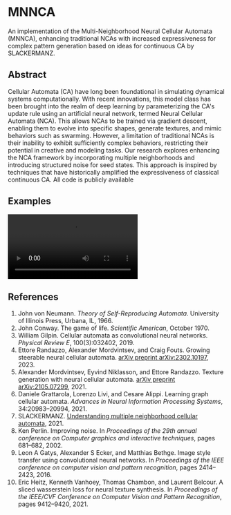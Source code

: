 # MNNCA
An implementation of the Multi-Neighborhood Neural Cellular Automata (MNNCA), enhancing traditional NCAs with increased expressiveness for complex pattern generation based on ideas for continuous CA by SLACKERMANZ.

## Abstract

Cellular Automata (CA) have long been foundational in simulating dynamical systems computationally. With recent innovations, this model class has been brought into the realm of deep learning by parameterizing the CA's update rule using an artificial neural network, termed Neural Cellular Automata (NCA). This allows NCAs to be trained via gradient descent, enabling them to evolve into specific shapes, generate textures, and mimic behaviors such as swarming. However, a limitation of traditional NCAs is their inability to exhibit sufficiently complex behaviors, restricting their potential in creative and modeling tasks. Our research explores enhancing the NCA framework by incorporating multiple neighborhoods and introducing structured noise for seed states. This approach is inspired by techniques that have historically amplified the expressiveness of classical continuous CA. All code is publicly available

## Examples

![Example GIF 3](Media/texture3.mp4)

## References

1. John von Neumann. *Theory of Self-Reproducing Automata*. University of Illinois Press, Urbana, IL, 1966.
2. John Conway. The game of life. *Scientific American*, October 1970.
3. William Gilpin. Cellular automata as convolutional neural networks. *Physical Review E*, 100(3):032402, 2019.
4. Ettore Randazzo, Alexander Mordvintsev, and Craig Fouts. Growing steerable neural cellular automata. [arXiv preprint arXiv:2302.10197](https://arxiv.org/abs/2302.10197), 2023.
5. Alexander Mordvintsev, Eyvind Niklasson, and Ettore Randazzo. Texture generation with neural cellular automata. [arXiv preprint arXiv:2105.07299](https://arxiv.org/abs/2105.07299), 2021.
6. Daniele Grattarola, Lorenzo Livi, and Cesare Alippi. Learning graph cellular automata. *Advances in Neural Information Processing Systems*, 34:20983–20994, 2021.
7. SLACKERMANZ. [Understanding multiple neighborhood cellular automata](https://slackermanz.com/understanding-multiple-neighborhood-cellular-automata/), 2021.
8. Ken Perlin. Improving noise. In *Proceedings of the 29th annual conference on Computer graphics and interactive techniques*, pages 681–682, 2002.
9. Leon A Gatys, Alexander S Ecker, and Matthias Bethge. Image style transfer using convolutional neural networks. In *Proceedings of the IEEE conference on computer vision and pattern recognition*, pages 2414–2423, 2016.
10. Eric Heitz, Kenneth Vanhoey, Thomas Chambon, and Laurent Belcour. A sliced wasserstein loss for neural texture synthesis. In *Proceedings of the IEEE/CVF Conference on Computer Vision and Pattern Recognition*, pages 9412–9420, 2021.
